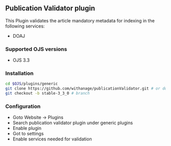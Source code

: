 ## Publication Validator plugin

This Plugin validates the article  mandatory metadata   for indexing in the following services:
- DOAJ


### Supported OJS versions
- OJS 3.3

### Installation
```bash
cd $OJS/plugins/generic
git clone https://github.com/withanage/publicationValidator.git # or download
git checkout -b stable-3_3_0 # branch
```
### Configuration
- Goto Website -> Plugins
- Search publication validator plugin under generic plugins
- Enable plugin
- Got to settings
- Enable services needed for validation

